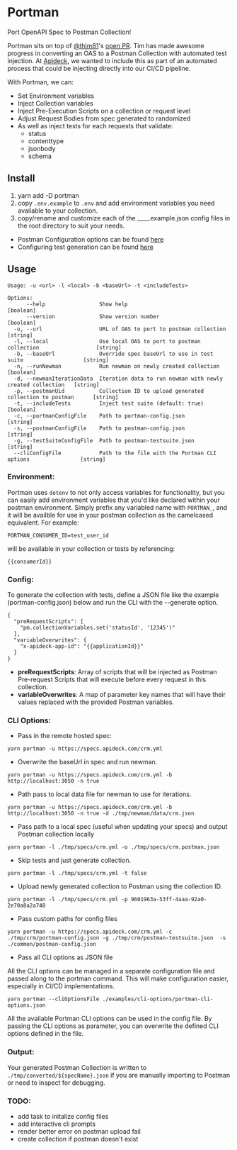 # Portman

Port OpenAPI Spec to Postman Collection!

Portman sits on top of [@thim81](https://github.com/thim81)'s [open PR](https://github.com/thim81/openapi-to-postman). Tim has made awesome progress in converting an OAS to a Postman Collection with automated test injection. At [Apideck](https://apideck.com), we wanted to include this as part of an automated process that could be injecting directly into our CI/CD pipeline.

With Portman, we can:

- Set Environment variables
- Inject Collection variables
- Inject Pre-Execution Scripts on a collection or request level
- Adjust Request Bodies from spec generated to randomized
- As well as inject tests for each requests that validate:
  - status
  - contenttype
  - jsonbody
  - schema

## Install

1. yarn add -D portman
2. copy `.env.example` to `.env` and add environment variables you need available to your collection.
3. copy/rename and customize each of the \_\_\_\_.example.json config files in the root directory to suit your needs.

- Postman Configuration options can be found [here](https://github.com/thim81/openapi-to-postman/blob/develop/OPTIONS.md)
- Configuring test generation can be found [here](https://github.com/thim81/openapi-to-postman/blob/develop/TESTGENERATION.md)

## Usage

```
Usage: -u <url> -l <local> -b <baseUrl> -t <includeTests>

Options:
      --help                 Show help                                                    [boolean]
      --version              Show version number                                          [boolean]
  -u, --url                  URL of OAS to port to postman collection                     [string]
  -l, --local                Use local OAS to port to postman collection                  [string]
  -b, --baseUrl              Override spec baseUrl to use in test suite                   [string]
  -n, --runNewman            Run newman on newly created collection                       [boolean]
  -d, --newmanIterationData  Iteration data to run newman with newly created collection   [string]
  -p, --postmanUid           Collection ID to upload generated collection to postman      [string]
  -t, --includeTests         Inject test suite (default: true)                            [boolean]
  -c, --portmanConfigFile    Path to portman-config.json                                  [string]
  -s, --postmanConfigFile    Path to postman-config.json                                  [string]
  -g, --testSuiteConfigFile  Path to postman-testsuite.json                               [string]
  --cliConfigFile            Path to the file with the Portman CLI options                [string]

```

### Environment:

Portman uses `dotenv` to not only access variables for functionality, but you can easily add environment variables that you'd like declared within your postman environment.
Simply prefix any variabled name with `PORTMAN_`, and it will be availble for use in your postman collection as the camelcased equivalent. For example:

```
PORTMAN_CONSUMER_ID=test_user_id
```

will be available in your collection or tests by referencing:

```
{{consumerId}}
```

### Config:

To generate the collection with tests, define a JSON file like the example (portman-config.json) below and run the CLI with the --generate option.

```
{
  "preRequestScripts": [
    "pm.collectionVariables.set('statusId', '12345')"
  ],
  "variableOverwrites": {
    "x-apideck-app-id": "{{applicationId}}"
  }
}

```

- **preRequestScripts**: Array of scripts that will be injected as Postman Pre-request Scripts that will execute before every request in this collection.
- **variableOverwrites**: A map of parameter key names that will have their values replaced with the provided Postman variables.

### CLI Options:

- Pass in the remote hosted spec:

```
yarn portman -u https://specs.apideck.com/crm.yml
```

- Overwrite the baseUrl in spec and run newman.

```
yarn portman -u https://specs.apideck.com/crm.yml -b http://localhost:3050 -n true
```

- Path pass to local data file for newman to use for iterations.

```
yarn portman -u https://specs.apideck.com/crm.yml -b http://localhost:3050 -n true -d ./tmp/newman/data/crm.json
```

- Pass path to a local spec (useful when updating your specs) and output Postman collection locally

```
yarn portman -l ./tmp/specs/crm.yml -o ./tmp/specs/crm.postman.json
```

- Skip tests and just generate collection.

```
yarn portman -l ./tmp/specs/crm.yml -t false
```

- Upload newly generated collection to Postman using the collection ID.

```
yarn portman -l ./tmp/specs/crm.yml -p 9601963a-53ff-4aaa-92a0-2e70a8a2a748
```

- Pass custom paths for config files

```
yarn portman -u https://specs.apideck.com/crm.yml -c ./tmp/crm/portman-config.json -g ./tmp/crm/postman-testsuite.json  -s ./common/postman-config.json
```

- Pass all CLI options as JSON file

All the CLI options can be managed in a separate configuration file and passed along to the portman command. This will
make configuration easier, especially in CI/CD implementations.

```
yarn portman --cliOptionsFile ./examples/cli-options/portman-cli-options.json
```

All the available Portman CLI options can be used in the config file.
By passing the CLI options as parameter, you can overwrite the defined CLI options defined in the file.

### Output:

Your generated Postman Collection is written to `./tmp/converted/${specName}.json` if you are manually importing to Postman or need to inspect for debugging.

### TODO:

- add task to initalize config files
- add interactive cli prompts
- render better error on postman upload fail
- create collection if postman doesn't exist
